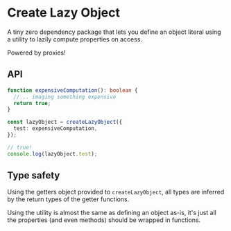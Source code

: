 # Create Lazy Object

A tiny zero dependency package that lets you define an object literal using a utility to lazily compute properties on access.

Powered by proxies!

## API

```ts
function expensiveComputation(): boolean {
  //... imaging something expensive
  return true;
}

const lazyObject = createLazyObject({
  test: expensiveComputation,
});

// true!
console.log(lazyObject.test);
```

## Type safety

Using the getters object provided to `createLazyObject`, all types are inferred by the return types of the getter functions.

Using the utility is almost the same as defining an object as-is, it's just all the properties (and even methods) should be wrapped in functions.
